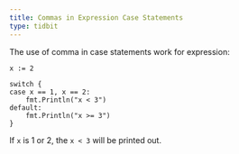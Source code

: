 ```yaml
---
title: Commas in Expression Case Statements
type: tidbit
---
```


The use of comma in case statements work for expression:

	x := 2

	switch {
	case x == 1, x == 2:
		fmt.Println("x < 3")
	default:
		fmt.Println("x >= 3")
	}

If `x` is 1 or 2, the `x < 3` will be printed out.
